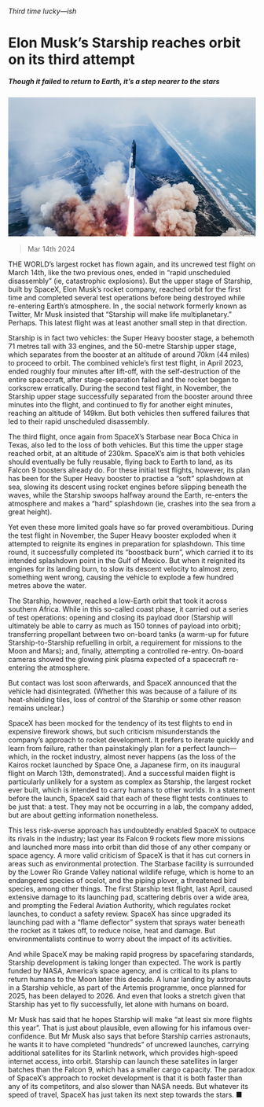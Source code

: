 ###### Third time lucky—ish

# Elon Musk’s Starship reaches orbit on its third attempt 

##### Though it failed to return to Earth, it’s a step nearer to the stars 

![image](images/20240323_STP002.jpg) 

> Mar 14th 2024 

THE WORLD’s largest rocket has flown again, and its uncrewed test flight on March 14th, like the two previous ones, ended in “rapid unscheduled disassembly” (ie, catastrophic explosions). But the upper stage of Starship, built by SpaceX, Elon Musk’s rocket company, reached orbit for the first time and completed several test operations before being destroyed while re-entering Earth’s atmosphere. In , the social network formerly known as Twitter, Mr Musk insisted that “Starship will make life multiplanetary.” Perhaps. This latest flight was at least another small step in that direction. 

Starship is in fact two vehicles: the Super Heavy booster stage, a behemoth 71 metres tall with 33 engines, and the 50-metre Starship upper stage, which separates from the booster at an altitude of around 70km (44 miles) to proceed to orbit. The combined vehicle’s first test flight, in April 2023, ended roughly four minutes after lift-off, with the self-destruction of the entire spacecraft, after stage-separation failed and the rocket began to corkscrew erratically. During the second test flight, in November, the Starship upper stage successfully separated from the booster around three minutes into the flight, and continued to fly for another eight minutes, reaching an altitude of 149km. But both vehicles then suffered failures that led to their rapid unscheduled disassembly.

The third flight, once again from SpaceX’s Starbase near Boca Chica in Texas, also led to the loss of both vehicles. But this time the upper stage reached orbit, at an altitude of 230km. SpaceX’s aim is that both vehicles should eventually be fully reusable, flying back to Earth to land, as its Falcon 9 boosters already do. For these initial test flights, however, its plan has been for the Super Heavy booster to practise a “soft” splashdown at sea, slowing its descent using rocket engines before slipping beneath the waves, while the Starship swoops halfway around the Earth, re-enters the atmosphere and makes a “hard” splashdown (ie, crashes into the sea from a great height).

Yet even these more limited goals have so far proved overambitious. During the test flight in November, the Super Heavy booster exploded when it attempted to reignite its engines in preparation for splashdown. This time round, it successfully completed its “boostback burn”, which carried it to its intended splashdown point in the Gulf of Mexico. But when it reignited its engines for its landing burn, to slow its descent velocity to almost zero, something went wrong, causing the vehicle to explode a few hundred metres above the water.

The Starship, however, reached a low-Earth orbit that took it across southern Africa. While in this so-called coast phase, it carried out a series of test operations: opening and closing its payload door (Starship will ultimately be able to carry as much as 150 tonnes of payload into orbit); transferring propellant between two on-board tanks (a warm-up for future Starship-to-Starship refuelling in orbit, a requirement for missions to the Moon and Mars); and, finally, attempting a controlled re-entry. On-board cameras showed the glowing pink plasma expected of a spacecraft re-entering the atmosphere. 

But contact was lost soon afterwards, and SpaceX announced that the vehicle had disintegrated. (Whether this was because of a failure of its heat-shielding tiles, loss of control of the Starship or some other reason remains unclear.)

SpaceX has been mocked for the tendency of its test flights to end in expensive firework shows, but such criticism misunderstands the company’s approach to rocket development. It prefers to iterate quickly and learn from failure, rather than painstakingly plan for a perfect launch—which, in the rocket industry, almost never happens (as the loss of the Kairos rocket launched by Space One, a Japanese firm, on its inaugural flight on March 13th, demonstrated). And a successful maiden flight is particularly unlikely for a system as complex as Starship, the largest rocket ever built, which is intended to carry humans to other worlds. In a statement before the launch, SpaceX said that each of these flight tests continues to be just that: a test. They may not be occurring in a lab, the company added, but are about getting information nonetheless. 

This less risk-averse approach has undoubtedly enabled SpaceX to outpace its rivals in the industry; last year its Falcon 9 rockets flew more missions and launched more mass into orbit than did those of any other company or space agency. A more valid criticism of SpaceX is that it has cut corners in areas such as environmental protection. The Starbase facility is surrounded by the Lower Rio Grande Valley national wildlife refuge, which is home to an endangered species of ocelot, and the piping plover, a threatened bird species, among other things. The first Starship test flight, last April, caused extensive damage to its launching pad, scattering debris over a wide area, and prompting the Federal Aviation Authority, which regulates rocket launches, to conduct a safety review. SpaceX has since upgraded its launching pad with a “flame deflector” system that sprays water beneath the rocket as it takes off, to reduce noise, heat and damage. But environmentalists continue to worry about the impact of its activities. 

And while SpaceX may be making rapid progress by spacefaring standards, Starship development is taking longer than expected. The work is partly funded by NASA, America’s space agency, and is critical to its plans to return humans to the Moon later this decade. A lunar landing by astronauts in a Starship vehicle, as part of the Artemis programme, once planned for 2025, has been delayed to 2026. And even that looks a stretch given that Starship has yet to fly successfully, let alone with humans on board. 

Mr Musk has said that he hopes Starship will make “at least six more flights this year”. That is just about plausible, even allowing for his infamous over-confidence. But Mr Musk also says that before Starship carries astronauts, he wants it to have completed “hundreds” of uncrewed launches, carrying additional satellites for its Starlink network, which provides high-speed internet access, into orbit. Starship can launch these satellites in larger batches than the Falcon 9, which has a smaller cargo capacity. The paradox of SpaceX’s approach to rocket development is that it is both faster than any of its competitors, and also slower than NASA needs. But whatever its speed of travel, SpaceX has just taken its next step towards the stars. ■


